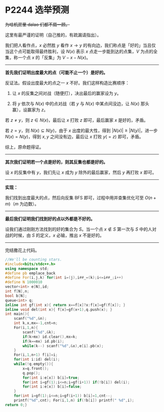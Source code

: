 # P2244 选举预测

~~为啥机房里 dalao 们都不屑一顾。~~

这里有最严谨的证明（自己推的，有疏漏请指出）。

我们把人看作点，$x$ 必然胜 $y$ 看作 $x\to y$ 的有向边，我们称点是「好的」当且仅当这个点可能取得最终胜利，设 $N(x)$ 表示 $x$ 点走一步能到达的点集，$V$ 为点的全集，称一个点 $x$ 的「反集」为 $V-x-N(x)$。

* * *

**首先我们证明出度最大的点（可能不止一个）是好的。**

反证法。假设出度最大的点之一 $x$ 不好。我们这样构造比赛顺序：

1. 让 $x$ 的反集之间对战（随便打），决出最后的赢家设为 $y$。

2. 将 $y$ 依次与 $N(x)$ 中的点对战（若 $y$ 与 $N(x)$ 中某点间没边，让 $N(x)$ 那头赢），设赢家为 $z$。

若 $z\ne y$，则 $z\in N(x)$，最后让 $x$ 打败 $z$ 即可，最后赢家 $x$ 是好的，矛盾。

若 $z=y$，则 $N(x)\subseteq N(y)$，由于 $x$ 出度的最大性，得到 $|N(x)|\ge |N(y)|$，进一步 $N(x)=N(y)$，得到 $x,y$ 之间没有边，最后让 $x$ 打败 $y(=z)$ 即可，矛盾。

综上，原命题得证。

* * *

**其次我们证明若一个点是好的，则其反集也都是好的。**

设 $x$ 的反集中有 $y$，我们先让 $x$ 成为 $y$ 除外的最后赢家，然后 $y$ 再打败 $x$ 即可。

* * *

**实现：**

我们找到出度最大的点，然后向反集 BFS 即可，过程中用并查集优化可至 $O(n+m)$（$m$ 为边数）。

* * *

**最后我们证明我们找到好的点以外都是不好的。**

设我们通过刚刚方法找到的好的集合为 $S$。当一个点 $x\notin S$ 第一次与 $S$ 中的人对战的时候，由 $S$ 的定义，$x$ 必输，推出 $x$ 不是好的。

* * *

完结撒花上代码。

```cpp
//We'll be counting stars.
#include<bits/stdc++.h>
using namespace std;
#define pb emplace_back
#define For(i,j,k) for(int i=(j),i##_=(k);i<=i##_;i++)
#define N 1000010
vector<int> e[N],id;
int f[N],n;
bool b[N];
queue<int> q;
inline int gf(int x){ return x==f[x]?x:f[x]=gf(f[x]); }
inline void del(int x){ f[x]=gf(x+1),q.push(x); }
int main(){
	scanf("%d",&n);
	int k,x,mx=-1,cnt=n;
	For(i,1,n){
		scanf("%d",&k);
		if(k>mx) id.clear(),mx=k;
		if(k==mx) id.pb(i);
		while(k--) scanf("%d",&x),e[i].pb(x);
	} 
	For(i,1,n+1) f[i]=i;
	for(int i:id) del(i);
	while(!q.empty()){
		x=q.front();
		q.pop();
		for(int i:e[x]) b[i]=true;
		for(int i=gf(1);i<=n;i=gf(i+1)) if(!b[i]) del(i);
		for(int i:e[x]) b[i]=false;
	}
	for(int i=gf(1);i<=n;i=gf(i+1)) b[i]=1,cnt--;
	printf("%d",cnt); For(i,1,n) if(!b[i]) printf(" %d",i);
return 0;}
```